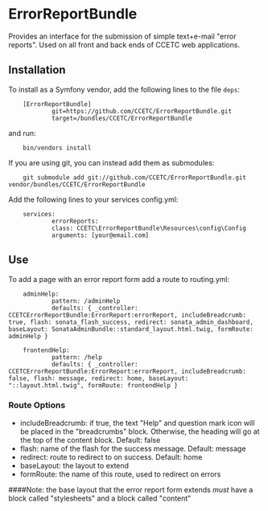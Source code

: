 ErrorReportBundle
=========

Provides an interface for the submission of simple text+e-mail "error reports".
Used on all front and back ends of CCETC web applications.

## Installation
To install as a Symfony vendor, add the following lines to the file ``deps``:

        [ErrorReportBundle]
                git=https://github.com/CCETC/ErrorReportBundle.git
                target=/bundles/CCETC/ErrorReportBundle
      
and run:

        bin/vendors install

If you are using git, you can instead add them as submodules:

        git submodule add git://github.com/CCETC/ErrorReportBundle.git vendor/bundles/CCETC/ErrorReportBundle


Add the following lines to your services config.yml:

        services:
                errorReports:
                class: CCETC\ErrorReportBundle\Resources\config\Config
                arguments: [your@email.com]   


## Use
To add a page with an error report form add a route to routing.yml:

        adminHelp:
                pattern: /adminHelp
                defaults: { _controller: CCETCErrorReportBundle:ErrorReport:errorReport, includeBreadcrumb: true, flash: sonata_flash_success, redirect: sonata_admin_dashboard, baseLayout: SonataAdminBundle::standard_layout.html.twig, formRoute: adminHelp }

        frontendHelp:
                pattern: /help
                defaults: { _controller: CCETCErrorReportBundle:ErrorReport:errorReport, includeBreadcrumb: false, flash: message, redirect: home, baseLayout: "::layout.html.twig", formRoute: frontendHelp }


### Route Options
* includeBreadcrumb: if true, the text "Help" and question mark icon will be placed in the "breadcrumbs" block.  Otherwise, the heading will go at the top of the content block.  Default: false
* flash: name of the flash for the success message. Default: message
* redirect: route to redirect to on success. Default: home
* baseLayout: the layout to extend
* formRoute: the name of this route, used to redirect on errors

####Note:
the base layout that the error report form extends *must* have a block called "stylesheets" and a block called "content"